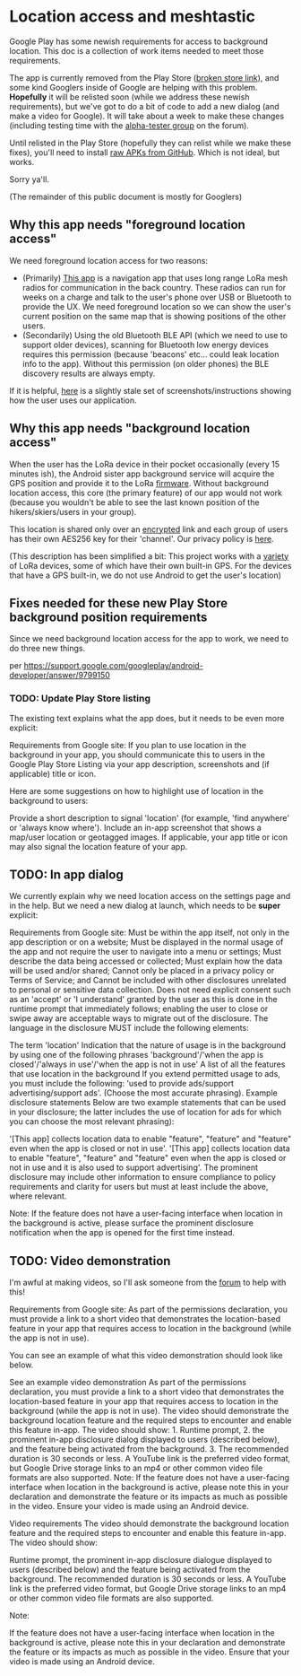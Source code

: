 # Location access and meshtastic

Google Play has some newish requirements for access to background location. This doc is a collection of work items needed to meet those requirements.

The app is currently removed from the Play Store ([broken store link](https://play.google.com/store/apps/details?id=com.geeksville.mesh)), and some kind Googlers inside of Google are helping with this problem. **Hopefully** it will be
relisted soon (while we address these newish requirements), but we've got to do a bit of code to add a new dialog (and make a video for Google). It will take about a week to make these changes (including testing time with the [alpha-tester group](https://meshtastic.discourse.group/c/development/alpha-testers) on the forum).

Until relisted in the Play Store (hopefully they can relist while we make these fixes), you'll need to install [raw APKs from GitHub](https://github.com/meshtastic/Meshtastic-Android/releases). Which is not ideal, but works.

Sorry ya'll.

(The remainder of this public document is mostly for Googlers)

## Why this app needs "foreground location access"

We need foreground location access for two reasons:

- (Primarily) [This app](https://github.com/meshtastic/Meshtastic-Android) is a navigation app that uses long range LoRa mesh radios for communication in the back country. These radios can run for weeks on a charge and talk to the user's phone over USB or Bluetooth to provide the UX. We need foreground location so we can show the user's current position on the same map that is showing positions of the other users.
- (Secondarily) Using the old Bluetooth BLE API (which we need to use to support older devices), scanning for Bluetooth low energy devices requires this permission (because 'beacons' etc... could leak location info to the app). Without this permission (on older phones) the BLE discovery results are always empty.

If it is helpful, [here](/docs/software/android/android-usage) is a slightly stale set of screenshots/instructions showing how the user uses our application.

## Why this app needs "background location access"

When the user has the LoRa device in their pocket occasionally (every 15 minutes ish), the Android sister app background service will acquire the GPS position and provide it to the LoRa [firmware](https://github.com/meshtastic/Meshtastic-device). Without background location access, this core (the primary feature) of our app would not work (because you wouldn't be able to see the last known position of the hikers/skiers/users in your group).

This location is shared only over an [encrypted](/docs/developers/firmware/encryption) link and each group of users has their own AES256 key for their 'channel'. Our privacy policy is [here](/docs/legal/privacy).

(This description has been simplified a bit: This project works with a [variety](/docs/hardware) of LoRa devices, some of which have their own built-in GPS. For the devices that have a GPS built-in, we do not use Android to get the user's location)

## Fixes needed for these new Play Store background position requirements

Since we need background location access for the app to work, we need to do three new things.

per https://support.google.com/googleplay/android-developer/answer/9799150

### TODO: Update Play Store listing

The existing text explains what the app does, but it needs to be even more explicit:

Requirements from Google site:
If you plan to use location in the background in your app, you should communicate this to users in the Google Play Store Listing via your app description, screenshots and (if applicable) title or icon.

Here are some suggestions on how to highlight use of location in the background to users:

Provide a short description to signal 'location' (for example, 'find anywhere' or 'always know where').
Include an in-app screenshot that shows a map/user location or geotagged images.
If applicable, your app title or icon may also signal the location feature of your app.

## TODO: In app dialog

We currently explain why we need location access on the settings page and in the help. But we need a new dialog at launch, which needs to be **super** explicit:

Requirements from Google site:
Must be within the app itself, not only in the app description or on a website;
Must be displayed in the normal usage of the app and not require the user to navigate into a menu or settings;
Must describe the data being accessed or collected;
Must explain how the data will be used and/or shared;
Cannot only be placed in a privacy policy or Terms of Service; and
Cannot be included with other disclosures unrelated to personal or sensitive data collection.
Does not need explicit consent such as an 'accept' or 'I understand' granted by the user as this is done in the runtime prompt that immediately follows; enabling the user to close or swipe away are acceptable ways to migrate out of the disclosure.
The language in the disclosure MUST include the following elements:

The term 'location'
Indication that the nature of usage is in the background by using one of the following phrases 'background'/'when the app is closed'/'always in use'/'when the app is not in use'
A list of all the features that use location in the background
If you extend permitted usage to ads, you must include the following: 'used to provide ads/support advertising/support ads'. (Choose the most accurate phrasing).
Example disclosure statements
Below are two example statements that can be used in your disclosure; the latter includes the use of location for ads for which you can choose the most relevant phrasing):

'[This app] collects location data to enable "feature", "feature" and "feature" even when the app is closed or not in use'.
'[This app] collects location data to enable "feature", "feature" and "feature" even when the app is closed or not in use and it is also used to support advertising'.
The prominent disclosure may include other information to ensure compliance to policy requirements and clarity for users but must at least include the above, where relevant.

Note: If the feature does not have a user-facing interface when location in the background is active, please surface the prominent disclosure notification when the app is opened for the first time instead.

## TODO: Video demonstration

I'm awful at making videos, so I'll ask someone from the [forum](https://meshtastic.discourse.group) to help with this!

Requirements from Google site:
As part of the permissions declaration, you must provide a link to a short video that demonstrates the location-based feature in your app that requires access to location in the background (while the app is not in use).

You can see an example of what this video demonstration should look like below.

See an example video demonstration
As part of the permissions declaration, you must provide a link to a short video that demonstrates the location-based feature in your app that requires access to location in the background (while the app is not in use). The video should demonstrate the background location feature and the required steps to encounter and enable this feature in-app. The video should show: 1. Runtime prompt, 2. the prominent in-app disclosure dialog displayed to users (described below), and the feature being activated from the background. 3. The recommended duration is 30 seconds or less. A YouTube link is the preferred video format, but Google Drive storage links to an mp4 or other common video file formats are also supported. Note: If the feature does not have a user-facing interface when location in the background is active, please note this in your declaration and demonstrate the feature or its impacts as much as possible in the video. Ensure your video is made using an Android device.

Video requirements
The video should demonstrate the background location feature and the required steps to encounter and enable this feature in-app. The video should show:

Runtime prompt,
the prominent in-app disclosure dialogue displayed to users (described below)
and the feature being activated from the background.
The recommended duration is 30 seconds or less. A YouTube link is the preferred video format, but Google Drive storage links to an mp4 or other common video file formats are also supported.

Note:

If the feature does not have a user-facing interface when location in the background is active, please note this in your declaration and demonstrate the feature or its impacts as much as possible in the video.
Ensure that your video is made using an Android device.

